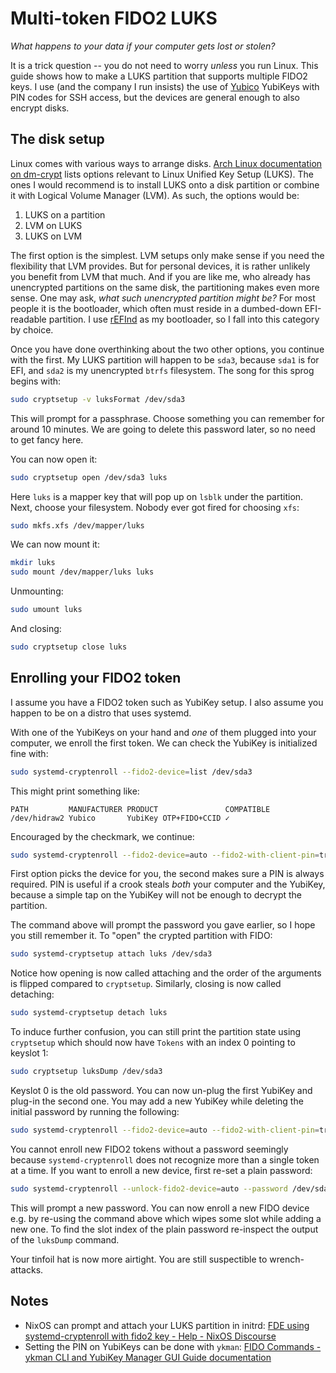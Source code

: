 # Multi-token FIDO2 LUKS

_What happens to your data if your computer gets lost or stolen?_

It is a trick question -- you do not need to worry *unless* you run Linux.
This guide shows how to make a LUKS partition that supports multiple FIDO2 keys.
I use (and the company I run insists) the use of [Yubico](https://www.yubico.com/) YubiKeys with PIN codes for SSH access, but the devices are general enough to also encrypt disks.

## The disk setup

Linux comes with various ways to arrange disks.
[Arch Linux documentation on dm-crypt](https://wiki.archlinux.org/title/Dm-crypt/Encrypting_an_entire_system#Overview) lists options relevant to Linux Unified Key Setup (LUKS).
The ones I would recommend is to install LUKS onto a disk partition or combine it with Logical Volume Manager (LVM).
As such, the options would be:

1. LUKS on a partition
2. LVM on LUKS
3. LUKS on LVM

The first option is the simplest.
LVM setups only make sense if you need the flexibility that LVM provides.
But for personal devices, it is rather unlikely you benefit from LVM that much.
And if you are like me, who already has unencrypted partitions on the same disk, the partitioning makes even more sense.
One may ask, *what such unencrypted partition might be?*
For most people it is the bootloader, which often must reside in a dumbed-down EFI-readable partition.
I use [rEFInd](https://www.rodsbooks.com/refind/linux.html) as my bootloader, so I fall into this category by choice.

Once you have done overthinking about the two other options, you continue with the first.
My LUKS partition will happen to be `sda3`, because `sda1` is for EFI, and `sda2` is my unencrypted `btrfs` filesystem.
The song for this sprog begins with:

```bash
sudo cryptsetup -v luksFormat /dev/sda3
```

This will prompt for a passphrase.
Choose something you can remember for around 10 minutes.
We are going to delete this password later, so no need to get fancy here.

You can now open it:

```bash
sudo cryptsetup open /dev/sda3 luks
```

Here `luks` is a mapper key that will pop up on `lsblk` under the partition.
Next, choose your filesystem.
Nobody ever got fired for choosing `xfs`:

```bash
sudo mkfs.xfs /dev/mapper/luks
```

We can now mount it:

```bash
mkdir luks
sudo mount /dev/mapper/luks luks
```

Unmounting:

```bash
sudo umount luks
```

And closing:

```bash
sudo cryptsetup close luks
```

## Enrolling your FIDO2 token

I assume you have a FIDO2 token such as YubiKey setup.
I also assume you happen to be on a distro that uses systemd.

With one of the YubiKeys on your hand and *one* of them plugged into your computer, we enroll the first token.
We can check the YubiKey is initialized fine with:

```bash
sudo systemd-cryptenroll --fido2-device=list /dev/sda3
```

This might print something like:

```
PATH         MANUFACTURER PRODUCT               COMPATIBLE
/dev/hidraw2 Yubico       YubiKey OTP+FIDO+CCID ✓
```

Encouraged by the checkmark, we continue:

```bash
sudo systemd-cryptenroll --fido2-device=auto --fido2-with-client-pin=true /dev/sda3
```

First option picks the device for you, the second makes sure a PIN is always required.
PIN is useful if a crook steals *both* your computer and the YubiKey, because a simple tap on the YubiKey will not be enough to decrypt the partition.

The command above will prompt the password you gave earlier, so I hope you still remember it.
To "open" the crypted partition with FIDO:

```bash
sudo systemd-cryptsetup attach luks /dev/sda3
```

Notice how opening is now called attaching and the order of the arguments is flipped compared to `cryptsetup`.
Similarly, closing is now called detaching:

```bash
sudo systemd-cryptsetup detach luks
```

To induce further confusion, you can still print the partition state using `cryptsetup` which should now have `Tokens` with an index 0 pointing to keyslot 1:

```bash
sudo cryptsetup luksDump /dev/sda3
```

Keyslot 0 is the old password.
You can now un-plug the first YubiKey and plug-in the second one.
You may add a new YubiKey while deleting the initial password by running the following:

```bash
sudo systemd-cryptenroll --fido2-device=auto --fido2-with-client-pin=true --wipe-slot=0 /dev/sda3
```

You cannot enroll new FIDO2 tokens without a password seemingly because `systemd-cryptenroll` does not recognize more than a single token at a time.
If you want to enroll a new device, first re-set a plain password:

```bash
sudo systemd-cryptenroll --unlock-fido2-device=auto --password /dev/sda3
```

This will prompt a new password.
You can now enroll a new FIDO device e.g. by re-using the command above which wipes some slot while adding a new one.
To find the slot index of the plain password re-inspect the output of the `luksDump` command.

Your tinfoil hat is now more airtight.
You are still suspectible to wrench-attacks.

## Notes

- NixOS can prompt and attach your LUKS partition in initrd: [FDE using systemd-cryptenroll with fido2 key - Help - NixOS Discourse](https://discourse.nixos.org/t/fde-using-systemd-cryptenroll-with-fido2-key/47762/2)
- Setting the PIN on YubiKeys can be done with `ykman`: [FIDO Commands - ykman CLI and YubiKey Manager GUI Guide  documentation](https://docs.yubico.com/software/yubikey/tools/ykman/FIDO_Commands.html)
